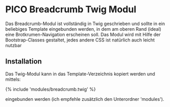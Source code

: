 # PICO Breadcrumb Twig Modul #

Das Breadcrumb-Modul ist vollständig in Twig geschrieben und sollte in ein beliebiges Template eingebunden werden, in dem am oberen Rand (ideal) eine Brotkrumen-Navigation erscheinen soll. Das Modul wird mit Hilfe der Bootstrap-Classes gestaltet, jedes andere CSS ist natürlich auch leicht nutzbar

## Installation ##

Das Twig-Modul kann in das Template-Verzeichnis kopiert werden und mittels:

  {% include 'modules/breadcrumb.twig' %}

eingebunden werden (ich empfehle zusätzlich den Unterordner 'modules').
